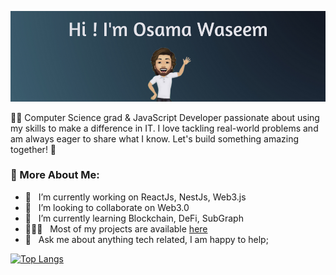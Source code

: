 ![Osama](./profileBanner.png)
 

👨‍💻 Computer Science grad & JavaScript Developer passionate about using my skills to make a difference in IT. I love tackling real-world problems and am always eager to share what I know. Let's build something amazing together! 🚀

### 🧐 More About Me:

- 🔭 &nbsp; I’m currently working on ReactJs, NestJs, Web3.js
- 🤝 &nbsp; I’m looking to collaborate on Web3.0
- 🌱 &nbsp; I’m currently learning Blockchain, DeFi, SubGraph
- 👨🏻‍💻 &nbsp; Most of my projects are available [here](https://github.com/osamaKhan99?tab=repositories)
- 💬 &nbsp; Ask me about anything tech related, I am happy to help;



<a href='https://github.com/rahul-jha98/github-stats-transparent'>
 
[![Top Langs](https://github-readme-stats.vercel.app/api/top-langs/?username=osamaKhan99&layout=compact&theme=tokyonight)](https://github.com/anuraghazra/github-readme-stats)

</a>
